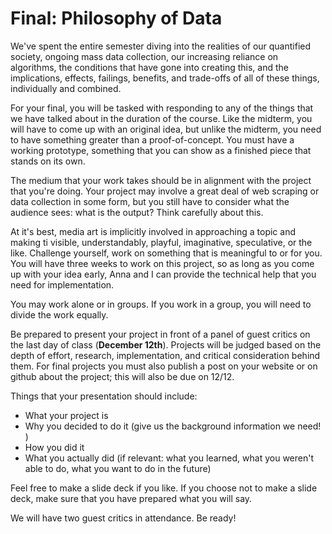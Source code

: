 # Final: Philosophy of Data

We've spent the entire semester diving into the realities of our quantified society, ongoing mass data collection, our increasing reliance on algorithms, the conditions that have gone into creating this, and the implications, effects, failings, benefits, and trade-offs of all of these things, individually and combined.

For your final, you will be tasked with responding to any of the things that we have talked about in the duration of the course. Like the midterm, you will have to come up with an original idea, but unlike the midterm, you need to have something greater than a proof-of-concept. You must have a working prototype, something that you can show as a finished piece that stands on its own. 

The medium that your work takes should be in alignment with the project that you're doing. Your project may involve a great deal of web scraping or  data collection in some form, but you still have to consider what the audience sees: what is the output? Think carefully about this. 

At it's best, media art is implicitly involved in approaching a topic and making ti visible, understandably, playful, imaginative, speculative, or the like. Challenge yourself, work on something that is meaningful to or for you. You will have three weeks to work on this project, so as long as you come up with your idea early, Anna and I can provide the technical help that you need for implementation. 

You may work alone or in groups. If you work in a group, you will need to divide the work equally. 

Be prepared to present your project in front of a panel of guest critics on the last day of class (**December 12th**). Projects will be judged based on the depth of effort, research, implementation, and critical consideration behind them. For final projects you must also publish a post on your website or on github about the project; this will also be due on 12/12. 

Things that your presentation should include: 

 - What your project is
 - Why you decided to do it (give us the background information we need! )
 - How you did it
 - What you actually did (if relevant: what you learned, what you weren't able to do, what you want to do in the future)

Feel free to make a slide deck if you like. If you choose not to make a slide deck, make sure that you have prepared what you will say. 

We will have two guest critics in attendance. Be ready!